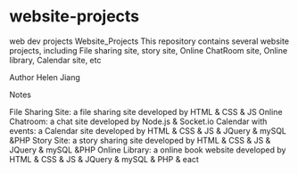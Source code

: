 # website-projects
web dev projects
Website_Projects
This repository contains several website projects, including File sharing site, story site, Online ChatRoom site, Online library, Calendar site, etc

Author
Helen Jiang

Notes

File Sharing Site: a file sharing site developed by HTML & CSS & JS
Online Chatroom: a chat site developed by Node.js & Socket.io
Calendar with events: a Calendar site developed by HTML & CSS & JS & JQuery & mySQL &PHP
Story Site: a story sharing site developed by HTML & CSS & JS & JQuery & mySQL &PHP
Online Library: a online book website developed by HTML & CSS & JS & JQuery & mySQL & PHP & eact
